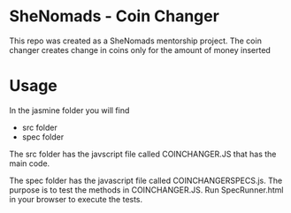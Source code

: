 # SheNomads - Coin Changer

This repo was created as a SheNomads mentorship project. The coin changer creates change in coins only for the amount of money inserted

# Usage

In the jasmine folder you will find
- src folder
- spec folder

The src folder has the javscript file called COINCHANGER.JS that has the main code.

The spec folder has the javascript file called COINCHANGERSPECS.js. The purpose is to test the methods in COINCHANGER.JS. Run SpecRunner.html in your browser to execute the tests.
